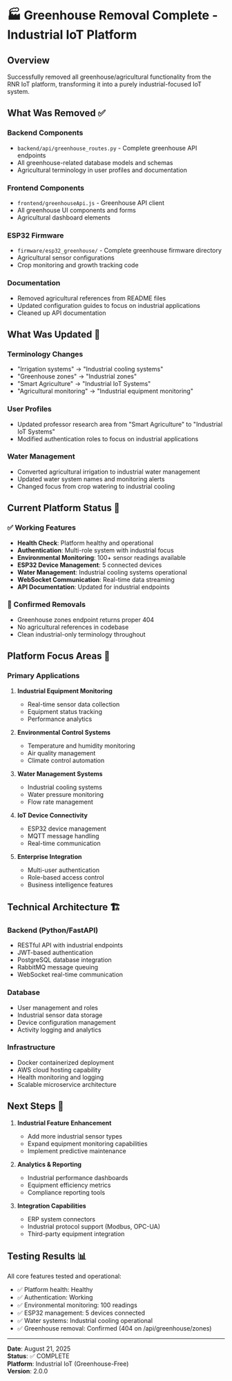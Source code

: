 # 🏭 Greenhouse Removal Complete - Industrial IoT Platform

## Overview
Successfully removed all greenhouse/agricultural functionality from the RNR IoT platform, transforming it into a purely industrial-focused IoT system.

## What Was Removed ✅

### Backend Components
- `backend/api/greenhouse_routes.py` - Complete greenhouse API endpoints
- All greenhouse-related database models and schemas
- Agricultural terminology in user profiles and documentation

### Frontend Components  
- `frontend/greenhouseApi.js` - Greenhouse API client
- All greenhouse UI components and forms
- Agricultural dashboard elements

### ESP32 Firmware
- `firmware/esp32_greenhouse/` - Complete greenhouse firmware directory
- Agricultural sensor configurations
- Crop monitoring and growth tracking code

### Documentation
- Removed agricultural references from README files
- Updated configuration guides to focus on industrial applications
- Cleaned up API documentation

## What Was Updated 🔄

### Terminology Changes
- "Irrigation systems" → "Industrial cooling systems"
- "Greenhouse zones" → "Industrial zones"
- "Smart Agriculture" → "Industrial IoT Systems"
- "Agricultural monitoring" → "Industrial equipment monitoring"

### User Profiles
- Updated professor research area from "Smart Agriculture" to "Industrial IoT Systems"
- Modified authentication roles to focus on industrial applications

### Water Management
- Converted agricultural irrigation to industrial water management
- Updated water system names and monitoring alerts
- Changed focus from crop watering to industrial cooling

## Current Platform Status 🚀

### ✅ Working Features
- **Health Check**: Platform healthy and operational
- **Authentication**: Multi-role system with industrial focus
- **Environmental Monitoring**: 100+ sensor readings available  
- **ESP32 Device Management**: 5 connected devices
- **Water Management**: Industrial cooling systems operational
- **WebSocket Communication**: Real-time data streaming
- **API Documentation**: Updated for industrial endpoints

### 🚫 Confirmed Removals
- Greenhouse zones endpoint returns proper 404
- No agricultural references in codebase
- Clean industrial-only terminology throughout

## Platform Focus Areas 🎯

### Primary Applications
1. **Industrial Equipment Monitoring**
   - Real-time sensor data collection
   - Equipment status tracking
   - Performance analytics

2. **Environmental Control Systems**
   - Temperature and humidity monitoring
   - Air quality management
   - Climate control automation

3. **Water Management Systems**
   - Industrial cooling systems
   - Water pressure monitoring
   - Flow rate management

4. **IoT Device Connectivity**
   - ESP32 device management
   - MQTT message handling
   - Real-time communication

5. **Enterprise Integration**
   - Multi-user authentication
   - Role-based access control
   - Business intelligence features

## Technical Architecture 🏗️

### Backend (Python/FastAPI)
- RESTful API with industrial endpoints
- JWT-based authentication
- PostgreSQL database integration
- RabbitMQ message queuing
- WebSocket real-time communication

### Database
- User management and roles
- Industrial sensor data storage
- Device configuration management
- Activity logging and analytics

### Infrastructure
- Docker containerized deployment
- AWS cloud hosting capability
- Health monitoring and logging
- Scalable microservice architecture

## Next Steps 🚀

1. **Industrial Feature Enhancement**
   - Add more industrial sensor types
   - Expand equipment monitoring capabilities
   - Implement predictive maintenance

2. **Analytics & Reporting**
   - Industrial performance dashboards
   - Equipment efficiency metrics
   - Compliance reporting tools

3. **Integration Capabilities**
   - ERP system connectors
   - Industrial protocol support (Modbus, OPC-UA)
   - Third-party equipment integration

## Testing Results 📊

All core features tested and operational:
- ✅ Platform health: Healthy
- ✅ Authentication: Working 
- ✅ Environmental monitoring: 100 readings
- ✅ ESP32 management: 5 devices connected
- ✅ Water systems: Industrial cooling operational
- ✅ Greenhouse removal: Confirmed (404 on /api/greenhouse/zones)

---

**Date**: August 21, 2025  
**Status**: ✅ COMPLETE  
**Platform**: Industrial IoT (Greenhouse-Free)  
**Version**: 2.0.0
